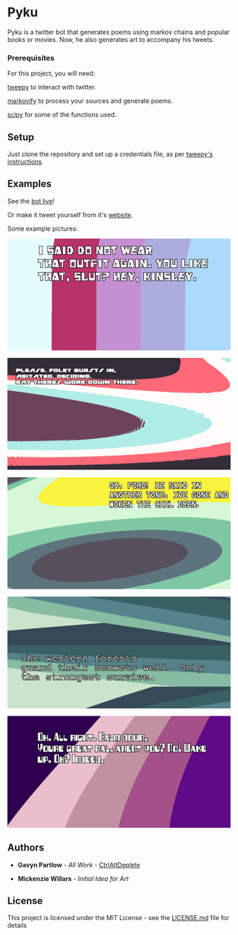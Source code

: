 # Pyku

Pyku is a twitter bot that generates poems using markov chains and popular books or movies. Now, he also generates art to accompany his tweets.

### Prerequisites

For this project, you will need:

[tweepy](https://github.com/tweepy/tweepy) to interact with twitter.

[markovify](https://github.com/jsvine/markovify) to process your sources and generate poems.

[scipy](https://www.scipy.org/install.html) for some of the functions used.

## Setup

Just clone the repository and set up a credentials file, as per [tweepy's instructions](https://github.com/tweepy/tweepy).

## Examples

See the [bot live](https://twitter.com/PythonHaiku)!

Or make it tweet yourself from it's [website](https://pyku.gavyn.com).

Some example pictures:

![American Psycho](exampleImages/test-AmericanPsycho.png)

![Batman](exampleImages/test-Batman.png)

![Brave New World](exampleImages/test-BraveNewWorld.png)

![Dota2Lore](exampleImages/test-Dota2Lore.png)

![Shrek](exampleImages/test-Shrek.png)

## Authors

* **Gavyn Partlow** - *All Work* - [CtrlAltDeplete](https://github.com/CtrlAltDeplete)

* **Mickenzie Willars** - *Initial Idea for Art*

## License

This project is licensed under the MIT License - see the [LICENSE.md](LICENSE.md) file for details
